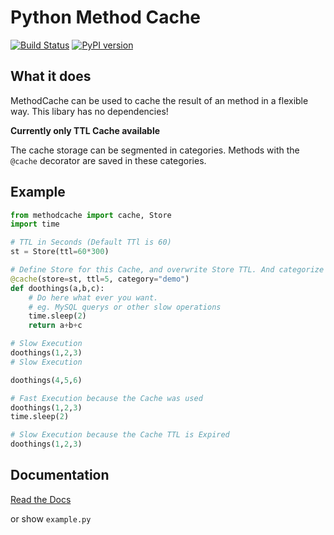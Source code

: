 # Python Method Cache

[![Build Status](https://travis-ci.org/eieste/MethodCache.svg?branch=master)](https://travis-ci.org/eieste/MethodCache)
[![PyPI version](https://badge.fury.io/py/methodcache.svg)](https://badge.fury.io/py/methodcache)

## What it does

MethodCache can be used to cache the result of an method in a flexible way.
This libary has no dependencies!

**Currently only TTL Cache available**

The cache storage can be segmented in categories.
Methods with the ``@cache`` decorator are saved in these categories.

## Example
```python
from methodcache import cache, Store
import time

# TTL in Seconds (Default TTl is 60)
st = Store(ttl=60*300)

# Define Store for this Cache, and overwrite Store TTL. And categorize this cache object to demo
@cache(store=st, ttl=5, category="demo")
def doothings(a,b,c):
    # Do here what ever you want.
    # eg. MySQL querys or other slow operations
    time.sleep(2)
    return a+b+c

# Slow Execution
doothings(1,2,3)
# Slow Execution

doothings(4,5,6)

# Fast Execution because the Cache was used
doothings(1,2,3)
time.sleep(2)

# Slow Execution because the Cache TTL is Expired
doothings(1,2,3)

```

## Documentation

[Read the Docs](https://methodcache.readthedocs.io/en/latest/)

or 
show ``example.py``
